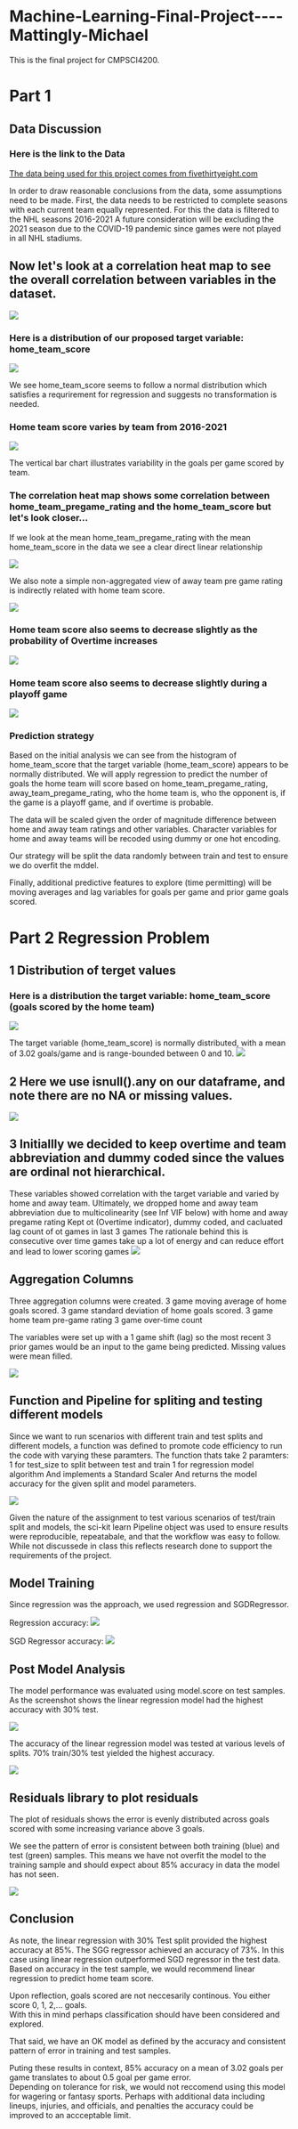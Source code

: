 # Machine-Learning-Final-Project----Mattingly-Michael
This is the final project for CMPSCI4200.  

# Part 1

## Data Discussion
### Here is the link to the Data
[The data being used for this project comes from fivethirtyeight.com](https://github.com/fivethirtyeight/data/tree/master/nhl-forecasts)

In order to draw reasonable conclusions from the data, some assumptions need to be made.
First, the data needs to be restricted to complete seasons with each current team equally represented.
For this the data is filtered to the NHL seasons 2016-2021
A future consideration will be excluding the 2021 season due to the COVID-19 pandemic since games were not played in all NHL stadiums.

## Now let's look at a correlation heat map to see the overall correlation between variables in the dataset.
![](./IMAGES/CorrHeatMap.png)

### Here is a distribution of our proposed target variable: home_team_score
![](./IMAGES/HomeTeamScoreHistogram.png)

We see home_team_score seems to follow a normal distribution which satisfies a requrirement for regression and suggests no transformation is needed.

### Home team score varies by team from 2016-2021 
![](./IMAGES/HomeTeamScoreVariabilityByTeam.png)

The vertical bar chart illustrates variability in the goals per game scored by team.

### The correlation heat map shows some correlation between home_team_pregame_rating and the home_team_score but let's look closer...
If we look at the mean home_team_pregame_rating with the mean home_team_score in the data we see a clear direct linear relationship

![](./IMAGES/AggTeamRatingbyYearMeanGoalsPerGame.png)

We also note a simple non-aggregated view of away team pre game rating is indirectly related with home team score.

![](./IMAGES/CorrPlotAwayRatingHomeGoals.png)

### Home team score also seems to decrease slightly as the probability of Overtime increases

![](./IMAGES/CorrPlotOverTimePrHomeGoals.png)

### Home team score also seems to decrease slightly during a playoff game

![](./IMAGES/CorrPlotPlayoffGameHomeGoals.png)

### Prediction strategy
Based on the initial analysis we can see from the histogram of home_team_score that the target variable (home_team_score) appears to be normally distributed.
We will apply regression to predict the number of goals the home team will score based on home_team_pregame_rating, away_team_pregame_rating, 
who the home team is, who the opponent is, if the game is a playoff game, and if overtime is probable. 

The data will be scaled given the order of magnitude difference between home and away team ratings and other variables.
Character variables for home and away teams will be recoded using dummy or one hot encoding.

Our strategy will be split the data randomly between train and test to ensure we do overfit the mddel.

Finally, additional predictive features to explore (time permitting) will be moving averages and lag variables for goals per game and prior game goals scored.

# Part 2 Regression Problem

## 1 Distribution of terget values
### Here is a distribution the target variable: home_team_score (goals scored by the home team)
![](./IMAGES/HomeTeamScoreHistogram.png)

The target variable (home_team_score) is normally distributed, with a mean of 3.02 goals/game and is range-bounded between 0 and 10.
![](./IMAGES/TargetDescribe.png)

## 2 Here we use isnull().any on our dataframe, and note there are no NA or missing values.
![](./IMAGES/NoNAValues.JPG)

## 3 Initiallly we decided to keep overtime and team abbreviation and dummy coded since the values are ordinal not hierarchical.
These variables showed correlation with the target variable and varied by home and away team.
Ultimately, we dropped home and away team abbreviation due to multicolinearity (see Inf VIF below) with home and away pregame rating
Kept ot (Overtime indicator), dummy coded, and cacluated lag count of ot games in last 3 games 
The rationale behind this is consecutive over time games take up a lot of energy and can reduce effort and lead to lower scoring games 
![](./IMAGES/HiVIF.JPG)

## Aggregation Columns
Three aggregation columns were created.
3 game moving average of home goals scored.
3 game standard deviation of home goals scored.
3 game home team pre-game rating
3 game over-time count

The variables were set up with a 1 game shift (lag) so the most recent 3 prior games would be an input to the game being predicted. Missing values were mean filled.

![](./IMAGES/AggColumns.JPG)

## Function and Pipeline for spliting and testing different models
Since we want to run scenarios with different train and test splits and different models, a function was defined to promote code efficiency to run the code with varying these paramters.
The function thats take 2 paramters:
   1 for test_size to split between test and train 
   1 for regression model algorithm
And implements a Standard Scaler
And returns the model accuracy for the given split and model parameters.

![](./IMAGES/ModelBuilderFunction.JPG)

Given the nature of the assignment to test various scenarios of test/train split and models, the sci-kit learn Pipeline object was used to ensure results were reproducible, repeatabale, and that the workflow was easy to follow. While not discussede in class this reflects research done to support the requirements of the project.

## Model Training
Since regression was the approach, we used regression and SGDRegressor.

Regression accuracy: ![](./IMAGES/RegAccuracy.JPG)

SGD Regressor accuracy: ![](./IMAGES/SGDRaccuracy.JPG)

## Post Model Analysis
The model performance was evaluated using model.score on test samples.
As the screenshot shows the linear regression model had the highest accuracy with 30% test.

![](./IMAGES/AccuracyComparison.JPG)

The accuracy of the linear regression model was tested at various levels of splits.
70% train/30% test yielded the highest accuracy.

![](./IMAGES/accuracyplot2.JPG)

## Residuals library to plot residuals
The plot of residuals shows the error is evenly distributed across goals scored with some increasing variance above 3 goals.

We see the pattern of error is consistent between both training (blue) and test (green) samples.
This means we have not overfit the model to the training sample and should expect about 85% accuracy in data the model has not seen.

![](./IMAGES/ResidualPlot.png)

## Conclusion
As note, the linear regression with 30% Test split provided the highest accuracy at 85%. 
The SGG regressor achieved an accuracy of 73%.
In this case using linear regression outperformed SGD regressor in the test data.
Based on accuracy in the test sample, we would recommend linear regression to predict home team score.

Upon reflection, goals scored are not neccesarily continous.  You either score 0, 1, 2,... goals.  
With this in mind perhaps classification should have been considered and explored.   

That said, we have an OK model as defined by the accuracy and consistent pattern of error in training and test samples. 

Puting these results in context, 85% accuracy on a mean of 3.02 goals per game translates to about 0.5 goal per game error.  
Depending on tolerance for risk, we would not reccomend using this model for wagering or fantasy sports.
Perhaps with additional data including lineups, injuries, and officials, and penalties the accuracy could be improved to an accceptable limit.



